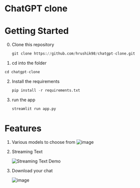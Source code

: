 # ChatGPT clone

# Getting Started
0. Clone this repository
   ```python
   git clone https://github.com/hrushik98/chatgpt-clone.git
   ```
1. cd into the folder
```python
cd chatgpt-clone
```

2. Install the requirements
   ```python
   pip install -r requirements.txt
   ```

3. run the app
   ```python
   streamlit run app.py
   ```
# Features
1. Various models to choose from
   ![image](https://github.com/hrushik98/chatgpt-clone/assets/91076764/31cfb513-2fd4-48d8-8ffa-f0067ac26fb8)

   
2. Streaming Text
   
   ![Streaming Text Demo](https://github.com/hrushik98/chatgpt-clone/assets/91076764/7b14d587-5a65-4120-afd4-2fa0e954077d)

4. Download your chat
   
   ![image](https://github.com/hrushik98/chatgpt-clone/assets/91076764/1a1e0fb8-fd21-4856-9ffe-6367ffe2b6db)

